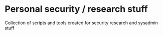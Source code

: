 # Personal security / research stuff

Collection of scripts and tools created for security research and sysadmin stuff
